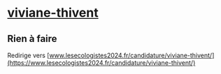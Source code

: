 # [viviane-thivent](https://nouveau-front-populaire-legislatives-2024.fr/viviane-thivent)

## Rien à faire
Redirige vers [www.lesecologistes2024.fr/candidature/viviane-thivent/](https://www.lesecologistes2024.fr/candidature/viviane-thivent/)